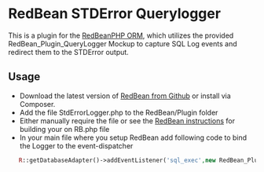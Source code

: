 RedBean STDError Querylogger
=======================

This is a plugin for the [RedBeanPHP ORM](http://www.redbeanphp.com/), which utilizes the
provided RedBean_Plugin_QueryLogger Mockup to capture SQL Log events and redirect them
to the STDError output.



Usage
-----

- Download the latest version of [RedBean from Github](https://github.com/gabordemooij/redbean) or
  install via Composer.
- Add the file StdErrorLogger.php to the RedBean/Plugin folder
- Either manually require the file or see the [RedBean instructions](http://www.redbeanphp.com/replica) for building your on RB.php file
- In your main file where you setup RedBean add following code to bind the Logger to the event-dispatcher

```php
   R::getDatabaseAdapter()->addEventListener('sql_exec',new RedBean_Plugin_StdErrorLogger());
```
